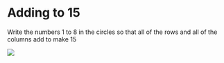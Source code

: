 # Adding to 15

Write the numbers 1 to 8 in the circles so that all of the rows and all of the columns add to make 15

![](../../images/adding-to-15.png)


